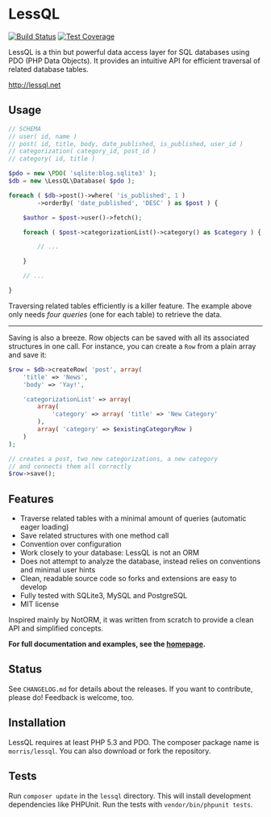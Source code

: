 # LessQL

[![Build Status](https://travis-ci.org/morris/lessql.svg?branch=master)](https://travis-ci.org/morris/lessql)
[![Test Coverage](https://codeclimate.com/github/morris/lessql/badges/coverage.svg)](https://codeclimate.com/github/morris/lessql/coverage)

LessQL is a thin but powerful data access layer for SQL databases using PDO (PHP Data Objects).
It provides an intuitive API for efficient traversal of related database tables.

http://lessql.net

## Usage

```php
// SCHEMA
// user( id, name )
// post( id, title, body, date_published, is_published, user_id )
// categorization( category_id, post_id )
// category( id, title )

$pdo = new \PDO( 'sqlite:blog.sqlite3' );
$db = new \LessQL\Database( $pdo );

foreach ( $db->post()->where( 'is_published', 1 )
		->orderBy( 'date_published', 'DESC' ) as $post ) {

	$author = $post->user()->fetch();

	foreach ( $post->categorizationList()->category() as $category ) {

		// ...

	}

	// ...

}
```

Traversing related tables efficiently is a killer feature.
The example above only needs *four queries* (one for each table) to retrieve the data.

<hr>

Saving is also a breeze. Row objects can be saved with all its associated structures in one call.
For instance, you can create a `Row` from a plain array and save it:

```php
$row = $db->createRow( 'post', array(
	'title' => 'News',
	'body' => 'Yay!',

	'categorizationList' => array(
		array(
			'category' => array( 'title' => 'New Category'
		),
		array( 'category' => $existingCategoryRow )
	)
);

// creates a post, two new categorizations, a new category
// and connects them all correctly
$row->save();
```


## Features

- Traverse related tables with a minimal amount of queries (automatic eager loading)
- Save related structures with one method call
- Convention over configuration
- Work closely to your database: LessQL is not an ORM
- Does not attempt to analyze the database, instead relies on conventions and minimal user hints
- Clean, readable source code so forks and extensions are easy to develop
- Fully tested with SQLite3, MySQL and PostgreSQL
- MIT license

Inspired mainly by NotORM, it was written from scratch to provide a clean API and simplified concepts.

__For full documentation and examples, see the [homepage](http://lessql.net).__

## Status

See `CHANGELOG.md` for details about the releases. If you want to contribute, please do! Feedback is welcome, too.


## Installation

LessQL requires at least PHP 5.3 and PDO.
The composer package name is `morris/lessql`.
You can also download or fork the repository.


## Tests

Run `composer update` in the `lessql` directory.
This will install development dependencies like PHPUnit.
Run the tests with `vendor/bin/phpunit tests`.
